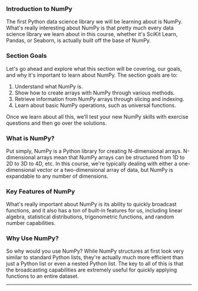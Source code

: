 ### Introduction to NumPy
The first Python data science library we will be learning about is NumPy. What's really interesting about NumPy is that pretty much every data science library we learn about in this course, whether it's SciKit Learn, Pandas, or Seaborn, is actually built off the base of NumPy.

### Section Goals
Let's go ahead and explore what this section will be covering, our goals, and why it's important to learn about NumPy. The section goals are to:
1. Understand what NumPy is.
2. Show how to create arrays with NumPy through various methods.
3. Retrieve information from NumPy arrays through slicing and indexing.
4. Learn about basic NumPy operations, such as universal functions.

Once we learn about all this, we'll test your new NumPy skills with exercise questions and then go over the solutions.

### What is NumPy?
Put simply, NumPy is a Python library for creating N-dimensional arrays. N-dimensional arrays mean that NumPy arrays can be structured from 1D to 2D to 3D to 4D, etc. In this course, we're typically dealing with either a one-dimensional vector or a two-dimensional array of data, but NumPy is expandable to any number of dimensions.

### Key Features of NumPy
What's really important about NumPy is its ability to quickly broadcast functions, and it also has a ton of built-in features for us, including linear algebra, statistical distributions, trigonometric functions, and random number capabilities.

### Why Use NumPy?
So why would you use NumPy? While NumPy structures at first look very similar to standard Python lists, they're actually much more efficient than just a Python list or even a nested Python list. The key to all of this is that the broadcasting capabilities are extremely useful for quickly applying functions to an entire dataset.

---
